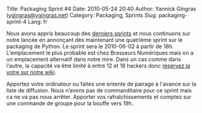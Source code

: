 Title: Packaging Sprint #4
Date: 2010-05-24 20:40
Author: Yannick Gingras (ygingras@ygingras.net)
Category: Packaging, Sprints
Slug: packaging-sprint-4
Lang: fr

Nous avons appris beaucoup des [derniers sprints][] et nous continuons
sur notre lancée en annonçant dès maintenant une quatrième sprint sur le
packaging de Python. Le sprint sera le 2010-06-02 à partir de 18h.
L'emplacement le plus probable est chez Brasseurs Numériques mais on a
un emplacement alternatif dans notre mire. Dans un cas comme dans
l'autre, la capacité va être limité à entre 12 et 18 hackers donc
[réservez la votre sur notre wiki][].

Apportez votre ordinateur ou faites une entente de pairage à l'avance
sur la liste de diffusion. Nous n’avons pas de commanditaire pour ce
sprint mais ca ne va pas nous arrêter. Apporter vos rafraîchissements et
comptez sur une commande de groupe pour la bouffe vers 19h.

  [derniers sprints]: http://wiki.montrealpython.org/index.php/Sprints
  [réservez la votre sur notre wiki]: http://wiki.montrealpython.org/index.php/Packaging_no.4
